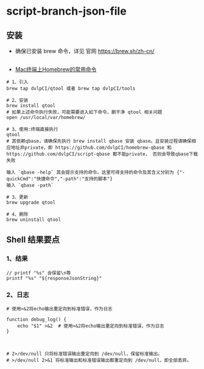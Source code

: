 # script-branch-json-file

## 安装

* 确保已安装 brew 命令，详见 官网 https://brew.sh/zh-cn/

  ```
  ```

  

* [Mac终端上Homebrew的常用命令](https://www.jianshu.com/p/536abd711af2)

```shell
# 1、引入
brew tap dvlpCI/qtool 或者 brew tap dvlpCI/tools

# 2、安装
brew install qtool
# 如果上述命令执行失败，可能需要进入如下命令，删干净 qtool 相关问题
open /usr/local/var/homebrew/

# 3、使用:终端直接执行
qtool
# 其依赖qbase，请确保先执行 brew install qbase 安装 qbase。且安装过程请确保相应地址非private，即 https://github.com/dvlpCI/homebrew-qbase 和 https://github.com/dvlpCI/script-qbase 都不能private， 否则会导致qbase下载失败

输入 `qbase -help` 其会提示支持的命令。这里可得支持的命令及其含义分别为 {"-quickCmd":"快捷命令","-path":"支持的脚本"}
输入 `qbase -path`

# 3、更新
brew upgrade qtool

# 4、删除
brew uninstall qtool
```



## Shell 结果要点

### 1、结果

```shell
// printf "%s" 会保留\n等
printf "%s" "${responseJsonString}"
```


### 2、日志

```shell
# 使用>&2将echo输出重定向到标准错误，作为日志

function debug_log() {
	echo "$1" >&2  # 使用>&2将echo输出重定向到标准错误，作为日志
}



# 2>/dev/null 只将标准错误输出重定向到 /dev/null，保留标准输出。
# >/dev/null 2>&1 将标准输出和标准错误输出都重定向到 /dev/null，即全部丢弃。
```

